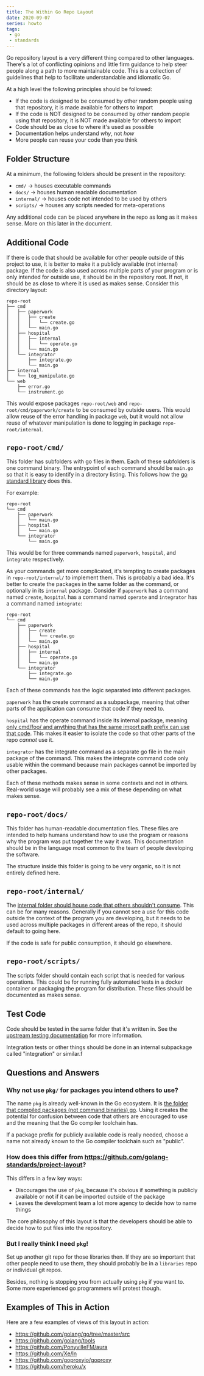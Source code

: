 ```yaml
---
title: The Within Go Repo Layout
date: 2020-09-07
series: howto
tags:
 - go
 - standards
---
```


Go repository layout is a very different thing compared to other languages.
There's a lot of conflicting opinions and little firm guidance to help steer
people along a path to more maintainable code. This is a collection of
guidelines that help to facilitate understandable and idiomatic Go.

At a high level the following principles should be followed:

- If the code is designed to be consumed by other random people using that
  repository, it is made available for others to import
- If the code is NOT designed to be consumed by other random people using that
  repository, it is NOT made available for others to import
- Code should be as close to where it's used as possible
- Documentation helps understand _why_, not _how_
- More people can reuse your code than you think

## Folder Structure

At a minimum, the following folders should be present in the repository:

- `cmd/` -> houses executable commands
- `docs/` -> houses human readable documentation
- `internal/` -> houses code not intended to be used by others
- `scripts/` -> houses any scripts needed for meta-operations

Any additional code can be placed anywhere in the repo as long as it makes
sense. More on this later in the document.

## Additional Code

If there is code that should be available for other people outside of this
project to use, it is better to make it a publicly available (not internal)
package. If the code is also used across multiple parts of your program or is
only intended for outside use, it should be in the repository root. If not, it
should be as close to where it is used as makes sense. Consider this directory
layout:

```
repo-root
├── cmd
│   ├── paperwork
│   │   ├── create
│   │   │   └── create.go
│   │   └── main.go
│   ├── hospital
│   │   ├── internal
│   │   │   └── operate.go
│   │   └── main.go
│   └── integrator
│       ├── integrate.go
│       └── main.go
├── internal
│   └── log_manipulate.go
└── web
    ├── error.go
    └── instrument.go
```

This would expose packages `repo-root/web` and `repo-root/cmd/paperwork/create`
to be consumed by outside users. This would allow reuse of the error handling in
package `web`, but it would not allow reuse of whatever manipulation is done to
logging in package `repo-root/internal`. 

## `repo-root/cmd/`

This folder has subfolders with go files in them. Each of these subfolders is
one command binary. The entrypoint of each command should be `main.go` so that
it is easy to identify in a directory listing. This follows how the [go standard
library][stdlibcmd] does this. 

For example:

```
repo-root
└── cmd
    ├── paperwork
    │   └── main.go
    ├── hospital
    │   └── main.go
    └── integrator
        └── main.go
```

This would be for three commands named `paperwork`, `hospital`, and `integrate`
respectively.

As your commands get more complicated, it's tempting to create packages in
`repo-root/internal/` to implement them. This is probably a bad idea. It's
better to create the packages in the same folder as the command, or optionally
in its `internal` package. Consider if `paperwork` has a command named `create`,
`hospital` has a command named `operate` and `integrator` has a command named
`integrate`:

```
repo-root
└── cmd
    ├── paperwork
    │   ├── create
    │   │   └── create.go
    │   └── main.go
    ├── hospital
    │   ├── internal
    │   │   └── operate.go
    │   └── main.go
    └── integrator
        ├── integrate.go
        └── main.go
```

Each of these commands has the logic separated into different packages. 

`paperwork` has the create command as a subpackage, meaning that other parts of the
application can consume that code if they need to. 

`hospital` has the operate command inside its internal package, meaning [only
cmd/foo/ and anything that has the same import path prefix can use that
code][internalcode]. 
This makes it easier to isolate the code so that other parts of the repo
_cannot_ use it. 

`integrator` has the integrate command as a separate go file in the main package of
the command. This makes the integrate command code only usable within the
command because main packages cannot be imported by other packages.

Each of these methods makes sense in some contexts and not in others. Real-world
usage will probably see a mix of these depending on what makes sense.

## `repo-root/docs/`

This folder has human-readable documentation files. 
These files are intended to help humans understand how to
use the program or reasons why the program was put together the way it was. This
documentation should be in the language most common to the team of people
developing the software.

The structure inside this folder is going to be very organic, so it is not
entirely defined here.

## `repo-root/internal/`

The [internal folder should house code that others shouldn't
consume][internalcode]. This can be for many reasons. Generally if you cannot
see a use for this code outside the context of the program you are developing,
but it needs to be used across multiple packages in different areas of the repo, 
it should default to going here.

If the code is safe for public consumption, it should go elsewhere.

## `repo-root/scripts/`

The scripts folder should contain each script that is needed for various
operations. This could be for running fully automated tests in a docker
container or packaging the program for distribution. These files should be
documented as makes sense.

## Test Code

Code should be tested in the same folder that it's written in. See the [upstream
testing documentation][gotest] for more information.

Integration tests or other things should be done in an internal subpackage
called "integration" or similar.f

## Questions and Answers

### Why not use `pkg/` for packages you intend others to use?

The name `pkg` is already well-known in the Go ecosystem. It is [the folder that
compiled packages (not command binaries) go][pkgfolder]. Using it creates the
potential for confusion between code that others are encouraged to use and the
meaning that the Go compiler toolchain has.

If a package prefix for publicly available code is really needed, choose a name
not already known to the Go compiler toolchain such as "public".

### How does this differ from https://github.com/golang-standards/project-layout?

This differs in a few key ways:

- Discourages the use of `pkg`, because it's obvious if something is publicly
  available or not if it can be imported outside of the package
- Leaves the development team a lot more agency to decide how to name things

The core philosophy of this layout is that the developers should be able to
decide how to put files into the repository. 

### But I really think I need `pkg`!

Set up another git repo for those libraries then. If they are so important that
other people need to use them, they should probably be in a `libraries` repo or
individual git repos.

Besides, nothing is stopping you from actually using `pkg` if you want to. Some
more experienced go programmers will protest though.

## Examples of This in Action

Here are a few examples of views of this layout in action:

- https://github.com/golang/go/tree/master/src
- https://github.com/golang/tools
- https://github.com/PonyvilleFM/aura
- https://github.com/Xe/ln
- https://github.com/goproxyio/goproxy
- https://github.com/heroku/x

[stdlibcmd]: https://github.com/golang/go/tree/master/src/cmd
[internalcode]: https://docs.google.com/document/d/1e8kOo3r51b2BWtTs_1uADIA5djfXhPT36s6eHVRIvaU/edit
[gotest]: https://golang.org/pkg/testing/
[pkgfolder]: https://www.digitalocean.com/community/tutorials/understanding-the-gopath
